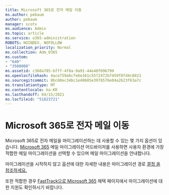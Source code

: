 ```yaml
---
title: Microsoft 365로 전자 메일 이동
ms.author: pebaum
author: pebaum
manager: scotv
ms.audience: Admin
ms.topic: article
ms.service: o365-administration
ROBOTS: NOINDEX, NOFOLLOW
localization_priority: Normal
ms.collection: Adm_O365
ms.custom:
- "640"
- "3500008"
ms.assetid: c360a785-bfff-4f8a-9a91-44e40f696799
ms.openlocfilehash: 4ace759a6cfe6e161c5572472b7459f8fd4c6021
ms.sourcegitcommit: 8bc60ec34bc1e40685e3976576e04a2623f63a7c
ms.translationtype: MT
ms.contentlocale: ko-KR
ms.lasthandoff: 04/15/2021
ms.locfileid: "51823721"
---
```

# <a name="move-email-to-microsoft-365"></a>Microsoft 365로 전자 메일 이동

Microsoft 365로 전자 메일을 마이그레이션하는 데 사용할 수 있는 몇 가지 옵션이 있습니다. [Microsoft 365](https://aka.ms/alchemyinsight-mailmigrationadvisor) 메일 마이그레이션 어드바이저를 사용하면 사용자 환경에 가장 적합한 메일 마이그레이션을 선택할 수 있으며 메일 마이그레이션을 안내합니다.
  
마이그레이션을 시작하지 않고 옵션에 대한 자세한 내용은 마이그레이션 경로 [결정 을 참조하세요.](https://docs.microsoft.com/Exchange/mailbox-migration/decide-on-a-migration-path)

또한 적합한 경우 [FastTrack으로 Microsoft 365](https://www.microsoft.com/fasttrack/microsoft-365/office-365) 채택 페이지에서 마이그레이션에 대한 지원도 확인하시기 바랍니다.
  